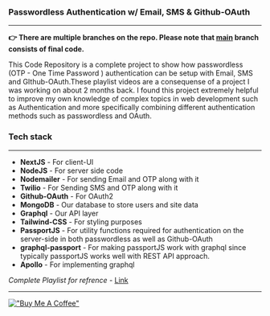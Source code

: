 ### Passwordless Authentication w/ Email, SMS & Github-OAuth

---

**👉 There are multiple branches on the repo. Please note that [main](https://github.com/pineapple45/passwordless-auth-email-sms) branch consists of final code.**

This Code Repository is a complete project to show how passwordless (OTP - One Time Password ) authentication can be setup with Email, SMS and GIthub-OAuth.These playlist videos are a consequense of a project I was working on about 2 months back. I found this project extremely helpful to improve my own knowledge of complex topics in web development such as Authentication and more specifically combining different authentication methods such as passwordless and OAuth.

### Tech stack

---

- **NextJS** - For client-UI
- **NodeJS** - For server side code
- **Nodemailer** - For sending Email and OTP along with it
- **Twilio** - For Sending SMS and OTP along with it
- **Github-OAuth** - For OAuth2
- **MongoDB** - Our database to store users and site data
- **Graphql** - Our API layer
- **Tailwind-CSS** - For styling purposes
- **PassportJS** - For utility functions required for authentication on the server-side in both passwordless as well as Github-OAuth
- **graphql-passport** - For making passportJS work with graphql since typically passportJS works well with REST API approach.
- **Apollo** - For implementing graphql

_Complete Playlist for refrence_ - [Link](https://www.youtube.com/playlist?list=PLmrjGoFojRrnV3orR-Fv6Ov4PjinfG9Cn)

---

[!["Buy Me A Coffee"](https://www.buymeacoffee.com/assets/img/custom_images/orange_img.png)](https://www.buymeacoffee.com/pineapple45)
